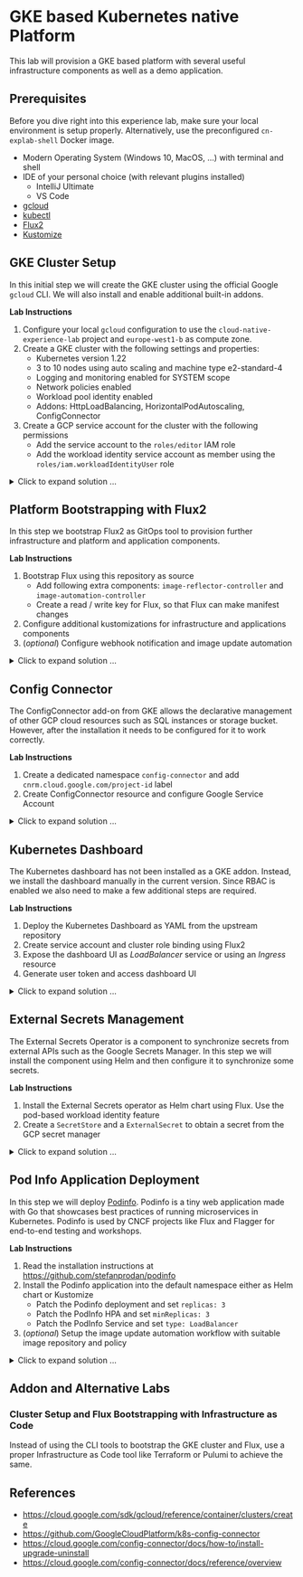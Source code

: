 # GKE based Kubernetes native Platform

This lab will provision a GKE based platform with several useful infrastructure components as well
as a demo application.

## Prerequisites

Before you dive right into this experience lab, make sure your local environment is setup properly.
Alternatively, use the preconfigured `cn-explab-shell` Docker image.

- Modern Operating System (Windows 10, MacOS, ...) with terminal and shell
- IDE of your personal choice (with relevant plugins installed)
  - IntelliJ Ultimate
  - VS Code
- [gcloud](https://cloud.google.com/sdk/docs/install)
- [kubectl](https://kubernetes.io/docs/tasks/tools/)
- [Flux2](https://fluxcd.io/flux/cmd/)
- [Kustomize](https://kustomize.io)

## GKE Cluster Setup

In this initial step we will create the GKE cluster using the official Google `gcloud` CLI. We will also
install and enable additional built-in addons.

**Lab Instructions**

1. Configure your local `gcloud` configuration to use the `cloud-native-experience-lab` project and `europe-west1-b` as compute zone.
2. Create a GKE cluster with the following settings and properties:
   - Kubernetes version 1.22
   - 3 to 10 nodes using auto scaling and machine type e2-standard-4
   - Logging and monitoring enabled for SYSTEM scope
   - Network policies enabled
   - Workload pool identity enabled
   - Addons: HttpLoadBalancing, HorizontalPodAutoscaling, ConfigConnector
3. Create a GCP service account for the cluster with the following permissions
   - Add the service account to the `roles/editor` IAM role
   - Add the workload identity service account as member using the `roles/iam.workloadIdentityUser` role

<details>
  <summary markdown="span">Click to expand solution ...</summary>

```bash
# or do it manually to better unstand the steps and commands
# see https://cloud.google.com/sdk/gcloud/reference/container/clusters/create
export GCP_PROJECT=cloud-native-experience-lab
export GCP_ZONE=europe-west1-b
export CLUSTER_NAME=cloud-native-explab

gcloud config set project $GCP_PROJECT
gcloud config set compute/zone $GCP_ZONE
gcloud config set container/use_client_certificate False

gcloud container clusters create $CLUSTER_NAME  \
        --addons HttpLoadBalancing,HorizontalPodAutoscaling,ConfigConnector \
        --workload-pool=$GCP_PROJECT.svc.id.goog \
        --num-nodes=3 \
        --enable-autoscaling \
        --min-nodes=3 --max-nodes=10 \
        --machine-type=e2-standard-4 \
        --logging=SYSTEM \
        --monitoring=SYSTEM \
        --cluster-version=1.22
kubectl create clusterrolebinding cluster-admin-binding --clusterrole=cluster-admin --user=`gcloud config get-value core/account`

# for the ConfigConnector plugin we need to create a SA with correct permissions
gcloud iam service-accounts create $CLUSTER_NAME --description="$CLUSTER_NAME Service Account" --display-name="$CLUSTER_NAME Service Account"

gcloud projects add-iam-policy-binding $GCP_PROJECT  \
        --role=roles/editor  \
        --member=serviceAccount:$CLUSTER_NAME@$GCP_PROJECT.iam.gserviceaccount.com

gcloud iam service-accounts add-iam-policy-binding $CLUSTER_NAME@$GCP_PROJECT.iam.gserviceaccount.com \
        --member="serviceAccount:$GCP_PROJECT.svc.id.goog[cnrm-system/cnrm-controller-manager]" \
        --role="roles/iam.workloadIdentityUser"

gcloud iam service-accounts keys create gke-sa-key.json --iam-account=$CLUSTER_NAME@$GCP_PROJECT.iam.gserviceaccount.com
```

</details>

## Platform Bootstrapping with Flux2

In this step we bootstrap Flux2 as GitOps tool to provision further infrastructure and platform and application components.

**Lab Instructions**

1. Bootstrap Flux using this repository as source
    - Add following extra components: `image-reflector-controller` and `image-automation-controller`
    - Create a read / write key for Flux, so that Flux can make manifest changes
2. Configure additional kustomizations for infrastructure and applications components
3. (_optional_) Configure webhook notification and image update automation

<details>
  <summary markdown="span">Click to expand solution ...</summary>

```bash
# see https://fluxcd.io/docs/get-started/
# generate a personal Github token
export GITHUB_USER=qaware
export GITHUB_TOKEN=<your-token>

# bootstrap the flux-system namespace and components
flux bootstrap github \
    --owner=$GITHUB_USER \
    --repository=cloud-native-explab \
    --branch=main \
    --path=./clusters/gcp/$CLUSTER_NAME \
    --components-extra=image-reflector-controller,image-automation-controller \
    --read-write-key
    # --personal         # only for user accounts, not for org accounts

# to manually trigger the GitOps process use the following commands
flux reconcile source git flux-system
flux reconcile kustomization infrastructure
flux reconcile kustomization applications

# you may need to update and modify Flux kustomization
# - infrastructure-sync.yaml
# - notification-receiver.yaml
# - receiver-service.yaml
# - webhook-token.yaml
# - applications-sync.yaml
# - image-update-automation.yaml

# to automatically trigger the GitOps process 
# you also need to create or update the webhooks for the Git Repository
# Payload URL: http://<LoadBalancerAddress>/<ReceiverURL>
# Secret: the webhook-token value
$ kubectl -n flux-system get svc/receiver
$ kubectl -n flux-system get receiver/webapp
```

</details>

## Config Connector

The ConfigConnector add-on from GKE allows the declarative management of other GCP cloud resources such as SQL instances or storage bucket. However, after the installation it needs to be configured for it to work correctly.

**Lab Instructions**

1. Create a dedicated namespace `config-connector` and add `cnrm.cloud.google.com/project-id` label
2. Create ConfigConnector resource and configure Google Service Account

<details>
  <summary markdown="span">Click to expand solution ...</summary>

_TODO_

</details>

## Kubernetes Dashboard

The Kubernetes dashboard has not been installed as a GKE addon. Instead, we install the dashboard manually in the current version. Since RBAC is enabled we also need to make a few additional steps are required.

**Lab Instructions**

1. Deploy the Kubernetes Dashboard as YAML from the upstream repository
2. Create service account and cluster role binding using Flux2
3. Expose the dashboard UI as _LoadBalancer_ service or using an _Ingress_ resource
4. Generate user token and access dashboard UI

<details>
  <summary markdown="span">Click to expand solution ...</summary>

```yaml
# see https://github.com/kubernetes/dashboard/blob/master/docs/user/access-control/creating-sample-user.md
# create admin-service-account.yaml in the GitOps infrastructure directory
apiVersion: v1
kind: ServiceAccount
metadata:
    name: admin-user
    namespace: kube-system
---
apiVersion: rbac.authorization.k8s.io/v1
kind: ClusterRoleBinding
metadata:
    name: admin-user
roleRef:
    apiGroup: rbac.authorization.k8s.io
    kind: ClusterRole
    name: cluster-admin
subjects:
    - kind: ServiceAccount
      name: admin-user
      namespace: kube-system
```

Now you can open and access the dashboard in your preferred browser. You could either use port-forwarding or the proxy
functionality of kubectl.

```bash
# using the proxy
kubectl proxy
open http://localhost:8001/api/v1/namespaces/kubernetes-dashboard/services/https:kubernetes-dashboard:/proxy/

# or use port forward
kubectl port-forward -n kube-system service/kubernetes-dashboard 10443:443
```

Even better is to patch the `kubernetes-dashboard` service using type `LoadBalancer` and apply it as strategic
merge patch using Kustomize.

```yaml
# create loadbalancer.yaml in the GitOps repository
apiVersion: v1
kind: Service
metadata:
  name: kubernetes-dashboard
  namespace: kubernetes-dashboard
spec:
  type: LoadBalancer

# add this to the kustomize.yaml
patchesStrategicMerge:
  - loadbalancer.yaml
```

</details>

## External Secrets Management

The External Secrets Operator is a component to synchronize secrets from external APIs such
as the Google Secrets Manager. In this step we will install the component using Helm and then configure it to synchronize some secrets.

**Lab Instructions**

1. Install the External Secrets operator as Helm chart using Flux. Use the pod-based workload identity feature
2. Create a `SecretStore` and a `ExternalSecret` to obtain a secret from the GCP secret manager

<details>
  <summary markdown="span">Click to expand solution ...</summary>

_TODO_

</details>

## Pod Info Application Deployment

In this step we will deploy [Podinfo](https://github.com/stefanprodan/podinfo).
Podinfo is a tiny web application made with Go that showcases best practices of running microservices in Kubernetes. Podinfo is used by CNCF projects like Flux and Flagger for end-to-end testing and workshops.

**Lab Instructions**

1. Read the installation instructions at https://github.com/stefanprodan/podinfo
2. Install the Podinfo application into the default namespace either as Helm chart or Kustomize
    - Patch the Podinfo deployment and set `replicas: 3`
    - Patch the PodInfo HPA and set `minReplicas: 3`
    - Patch the PodInfo Service and set `type: LoadBalancer`
3. (_optional_) Setup the image update automation workflow with suitable image repository and policy

<details>
  <summary markdown="span">Click to expand solution ...</summary>

```bash
cd applications/gorilla/cne01

flux create source git podinfo \
    --url=https://github.com/stefanprodan/podinfo \
    --tag="6.1.8" \
    --interval=30s \
    --export > podinfo/podinfo-source.yaml

flux create kustomization podinfo \
    --source=GitRepository/podinfo \
    --path="./kustomize" \
    --prune=true \
    --interval=5m0s \
    --target-namespace=default \
    --export > podinfo/podinfo-kustomization.yaml
```

The Kustomize patches need to be added manually to the `podinfo-kustomization.yaml`.

```yaml
  images:
    - name: ghcr.io/stefanprodan/podinfo
      newName: ghcr.io/stefanprodan/podinfo # {"$imagepolicy": "flux-system:podinfo:name"}
      newTag: 6.1.8 # {"$imagepolicy": "flux-system:podinfo:tag"}
  patchesStrategicMerge:
    - apiVersion: autoscaling/v2beta2
      kind: HorizontalPodAutoscaler
      metadata:
        name: podinfo
      spec:
        minReplicas: 3
    - apiVersion: apps/v1
      kind: Deployment
      metadata:
        name: podinfo
        labels:
          lab: cloud-native-explab
      spec:
        replicas: 3
        template:
          metadata:
            labels:
              lab: cloud-native-explab
    - apiVersion: v1
      kind: Service
      metadata:
        name: podinfo
      spec:
        type: LoadBalancer
```

Then add and configure image repository and policy for the image update automation to work.

```bash
flux create image repository podinfo \
    --image=ghcr.io/stefanprodan/podinfo \
    --interval 1m0s \
    --export > podinfo/podinfo-registry.yaml

flux create image policy podinfo \
    --image-ref=podinfo \
    --select-semver="6.1.x" \
    --export > podinfo/podinfo-policy.yaml
```

</details>

## Addon and Alternative Labs

### Cluster Setup and Flux Bootstrapping with Infrastructure as Code

Instead of using the CLI tools to bootstrap the GKE cluster and Flux, use a proper
Infrastructure as Code tool like Terraform or Pulumi to achieve the same.

## References

- https://cloud.google.com/sdk/gcloud/reference/container/clusters/create
- https://github.com/GoogleCloudPlatform/k8s-config-connector
- https://cloud.google.com/config-connector/docs/how-to/install-upgrade-uninstall
- https://cloud.google.com/config-connector/docs/reference/overview
